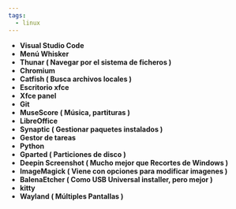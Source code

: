 ```yaml
---
tags:
  - linux
---
```

- **Visual Studio Code**
- **Menú Whisker**
- **Thunar  ( Navegar por el sistema de ficheros )**
- **Chromium**
- **Catfish ( Busca archivos locales )**
- **Escritorio xfce**
- **Xfce panel** 
- **Git**
- **MuseScore ( Música, partituras )**
- **LibreOffice**
- **Synaptic ( Gestionar paquetes instalados )**
- **Gestor de tareas**
- **Python**
- **Gparted ( Particiones de disco )**
- **Deepin Screenshot ( Mucho mejor que Recortes de Windows )**
- **ImageMagick ( Viene con opciones para modificar imagenes )**
- **BalenaEtcher ( Como USB Universal installer, pero mejor )**
- **kitty**
- **Wayland ( Múltiples Pantallas )**